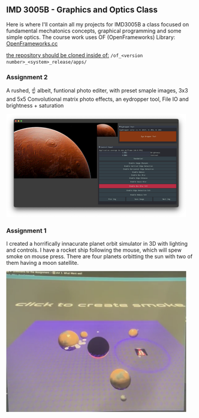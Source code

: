 ## IMD 3005B - Graphics and Optics Class
Here is where I'll contain all my projects for IMD3005B a class focused on fundamental mechatonics concepts, graphical programming and some simple optics. The course work uses OF (OpenFrameworks) Library: <a href="https://openframeworks.cc/">OpenFrameworks.cc</a> 

<u>the repository should be cloned inside of:</u> ``` /of_<version number>_<system>_release/apps/ ```

### Assignment 2
 <p>A rushed, ☝️ albeit, funtional photo editer, with preset smaple images, 3x3 and 5x5 Convolutional matrix photo effects, an eydropper tool, File IO and brightness + saturation </p>
<img width="480px" src="https://raw.githubusercontent.com/Landwhich/IMD3005B/refs/heads/main/readmeAssets/A02.png">

### Assignment 1
 <p>I created a horrifically innacurate planet orbit simulator in 3D with lighting and controls. I have a rocket ship following the mouse, which will spew smoke on mouse press. There are four planets orbitting the sun with two of them having a moon satellite.</p>
<!-- <video width="480px" autoplay controls>
    <source src="readmeAssets/A01.mp4" type="video/mp4">
</video> -->
<img width="480px" src="https://raw.githubusercontent.com/Landwhich/IMD3005B/refs/heads/main/readmeAssets/A01.png">

